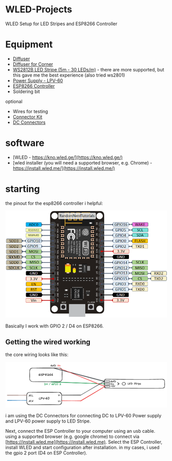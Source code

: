 # WLED-Projects
WLED Setup for LED Stripes and ESP8266 Controller

# Equipment
- [Diffuser](https://www.amazon.de/dp/B00MWQF08C?ref=ppx_yo2ov_dt_b_product_details&amp;th=1&_encoding=UTF8&tag=hogerl0a-21&linkCode=ur2&linkId=a72e70b7692c3f2ecf42406747db81f0&camp=1638&creative=6742)
- [Diffuser for Corner](https://www.amazon.de/-/en/dp/B0BJ7HYSTW?psc=1&amp;ref=ppx_yo2ov_dt_b_product_details&_encoding=UTF8&tag=hogerl0a-21&linkCode=ur2&linkId=328f518b504334cac2e2e492cd7658ab&camp=1638&creative=6742)
- [WS2812B LED Stripe (5m - 30 LEDs/m)](https://www.amazon.de/-/en/dp/B01CDTE9AW?psc=1&amp;ref=ppx_yo2ov_dt_b_product_details&_encoding=UTF8&tag=hogerl0a-21&linkCode=ur2&linkId=a75b4ff38568b7b8e58c7b30cfda0507&camp=1638&creative=6742) - there are more supported, but this gave me the best experience (also tried ws2801)
- [Power Supply - LPV-60](https://www.amazon.de/dp/B00MWQF08C?ref=ppx_yo2ov_dt_b_product_details&amp;th=1&_encoding=UTF8&tag=hogerl0a-21&linkCode=ur2&linkId=1c07d30e5b676f42f0b0a20c126e0014&camp=1638&creative=6742)
- [ESP8266 Controller](https://www.amazon.de/gp/product/B09QRH3KB4/ref=ppx_yo_dt_b_asin_title_o01_s01?ie=UTF8&amp;psc=1&_encoding=UTF8&tag=hogerl0a-21&linkCode=ur2&linkId=c43ca782accbafe8ef0d8d2256297b3b&camp=1638&creative=6742)
- Soldering bit

optional
- Wires for testing
- [Connector Kit](https://www.amazon.de/-/en/gp/product/B0B3DB6Y2X/ref=ppx_yo_dt_b_search_asin_title?ie=UTF8&amp;psc=1&_encoding=UTF8&tag=hogerl0a-21&linkCode=ur2&linkId=e43bebb631cf1ae5f0cea00df6e2cf31&camp=1638&creative=6742)
- [DC Connectors](https://www.amazon.de/gp/product/B08RZ38STX/ref=ppx_yo_dt_b_asin_title_o06_s01?ie=UTF8&amp;psc=1&_encoding=UTF8&tag=hogerl0a-21&linkCode=ur2&linkId=d1aeaa60d383fe8e14eaf7debfaa8706&camp=1638&creative=6742)

# software
- [WLED - https://kno.wled.ge/](https://kno.wled.ge/)
- [wled installer (you will need a supported browser, e.g. Chrome) - https://install.wled.me/](https://install.wled.me/)

# starting
the pinout for the esp8266 controller i helpful:

![ESP8266 pinout](https://github.com/HoGerl/WLED-Projects/blob/main/images/ESP8266-NodeMCU-kit-12-E-pinout-gpio-pin.webp)

Basically I work with GPIO 2 / D4 on ESP8266.

## Getting the wired working
the core wiring looks like this:

![wiring](https://github.com/HoGerl/WLED-Projects/blob/main/images/wiring.png)

i am using the DC Connectors for connecting DC to LPV-60 Power supply and LPV-60 power supply to LED Stripe.

Next, connect the ESP Controller to your computer using an usb cable. using a supported browser (e.g. google chrome) to connect via [https://install.wled.me](https://install.wled.me). Select the ESP Controller, install WLED and start configuration after installation. in my cases, i used the gpio 2 port (D4 on ESP Controller).